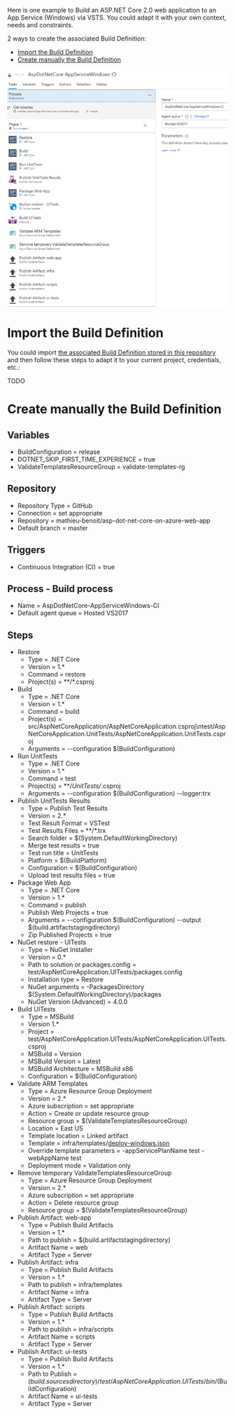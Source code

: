 Here is one example to Build an ASP.NET Core 2.0 web application to an App Service (Windows) via VSTS. You could adapt it with your own context, needs and constraints.

2 ways to create the associated Build Definition:

- [Import the Build Definition](#import-the-build-definition)
- [Create manually the Build Definition](#create-manually-the-build-definition)

![Build Overview](/docs/imgs/AspDotNetCore-AppServiceWindows-CI.PNG)

# Import the Build Definition

You could import [the associated Build Definition stored in this repository](/vsts/AspDotNetCore-AppServiceWindows-CI.json) and then follow these steps to adapt it to your current project, credentials, etc.:

TODO

# Create manually the Build Definition

## Variables
- BuildConfiguration = release
- DOTNET_SKIP_FIRST_TIME_EXPERIENCE = true
- ValidateTemplatesResourceGroup = validate-templates-rg

## Repository
- Repository Type = GitHub
- Connection = set appropriate
- Repository = mathieu-benoit/asp-dot-net-core-on-azure-web-app
- Default branch = master

## Triggers
- Continuous Integration (CI) = true

## Process - Build process
- Name = AspDotNetCore-AppServiceWindows-CI
- Default agent queue = Hosted VS2017

## Steps 
- Restore
  - Type = .NET Core
  - Version = 1.*
  - Command = restore
  - Project(s) = **/*.csproj
- Build
  - Type = .NET Core
  - Version = 1.*
  - Command = build
  - Project(s) = src/AspNetCoreApplication/AspNetCoreApplication.csproj\ntest/AspNetCoreApplication.UnitTests/AspNetCoreApplication.UnitTests.csproj
  - Arguments = --configuration $(BuildConfiguration)
- Run UnitTests
  - Type = .NET Core
  - Version = 1.*
  - Command = test
  - Project(s) = **/*UnitTests/*.csproj
  - Arguments = --configuration $(BuildConfiguration) --logger:trx
- Publish UnitTests Results
  - Type = Publish Test Results
  - Version = 2.*
  - Test Result Format = VSTest
  - Test Results Files = **/*.trx
  - Search folder = $(System.DefaultWorkingDirectory)
  - Merge test results = true
  - Test run title = UnitTests
  - Platform = $(BuildPlatform)
  - Configuration = $(BuildConfiguration)
  - Upload test results files = true
- Package Web App
  - Type = .NET Core
  - Version = 1.*
  - Command = publish
  - Publish Web Projects = true
  - Arguments = --configuration $(BuildConfiguration) --output $(build.artifactstagingdirectory)
  - Zip Published Projects = true
- NuGet restore - UITests
  - Type = NuGet Installer
  - Version = 0.*
  - Path to solution or packages.config = test/AspNetCoreApplication.UITests/packages.config
  - Installation type = Restore
  - NuGet arguments = -PackagesDirectory $(System.DefaultWorkingDirectory)/packages
  - NuGet Version (Advanced) = 4.0.0
- Build UITests
  - Type = MSBuild
  - Version 1.*
  - Project = test/AspNetCoreApplication.UITests/AspNetCoreApplication.UITests.csproj
  - MSBuild = Version
  - MSBuild Version = Latest
  - MSBuild Architecture = MSBuild x86
  - Configuration = $(BuildConfiguration)
- Validate ARM Templates
  - Type = Azure Resource Group Deployment
  - Version = 2.*
  - Azure subscription = set appropriate
  - Action = Create or update resource group
  - Resource group = $(ValidateTemplatesResourceGroup)
  - Location = East US
  - Template location = Linked artifact
  - Template = infra/templates/[deploy-windows.json](../infra/templates/deploy-windows.json)
  - Override template parameters = -appServicePlanName test -webAppName test
  - Deployment mode = Validation only
- Remove temporary ValidateTemplatesResourceGroup
  - Type = Azure Resource Group Deployment
  - Version = 2.*
  - Azure subscription = set appropriate
  - Action = Delete resource group
  - Resource group = $(ValidateTemplatesResourceGroup)
- Publish Artifact: web-app
  - Type = Publish Build Artifacts
  - Version = 1.*
  - Path to publish = $(build.artifactstagingdirectory)
  - Artifact Name = web
  - Artifact Type = Server
- Publish Artifact: infra
  - Type = Publish Build Artifacts
  - Version = 1.*
  - Path to publish = infra/templates
  - Artifact Name = infra
  - Artifact Type = Server
- Publish Artifact: scripts
  - Type = Publish Build Artifacts
  - Version = 1.*
  - Path to publish = infra/scripts
  - Artifact Name = scripts
  - Artifact Type = Server
- Publish Artifact: ui-tests
  - Type = Publish Build Artifacts
  - Version = 1.*
  - Path to Publish = $(build.sourcesdirectory)/test/AspNetCoreApplication.UITests/bin/$(BuildConfiguration)
  - Artifact Name = ui-tests
  - Artifact Type = Server